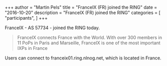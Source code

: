 +++
author = "Martin Pels"
title = "FranceIX (FR) joined the RING"
date = "2016-10-20"
description = "FranceIX (FR) joined the RING"
categories = [
    "participants",
]
+++

FranceIX - AS 57734 - joined the RING today.

> FranceIX connects France with the World. With over 300 members in 11 PoPs in Paris and Marseille, FranceIX is one of the most important IXPs in France

Users can connect to franceix01.ring.nlnog.net, which is located in France.


